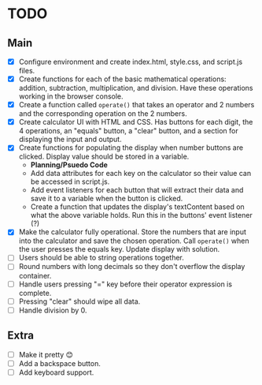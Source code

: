 # TODO

## Main

- [x] Configure environment and create index.html, style.css, and script.js files.
- [x] Create functions for each of the basic mathematical operations: addition, subtraction, multiplication, and division. Have these operations working in the browser console.
- [x] Create a function called `operate()` that takes an operator and 2 numbers and the corresponding operation on the 2 numbers.
- [x] Create calculator UI with HTML and CSS. Has buttons for each digit, the 4 operations, an "equals" button, a "clear" button, and a section for displaying the input and output.
- [x] Create functions for populating the display when number buttons are clicked. Display value should be stored in a variable.
    - **Planning/Psuedo Code**
    - Add data attributes for each key on the calculator so their value can be accessed in script.js.
    - Add event listeners for each button that will extract their data and save it to a variable when the button is clicked.
    - Create a function that updates the display's textContent based on what the above variable holds. Run this in the buttons' event listener (?)
- [x] Make the calculator fully operational. Store the numbers that are input into the calculator and save the chosen operation. Call `operate()` when the user presses the equals key. Update display with solution.
- [ ] Users should be able to string operations together.
- [ ] Round numbers with long decimals so they don't overflow the display container.
- [ ] Handle users pressing "=" key before their operator expression is complete.
- [ ] Pressing "clear" should wipe all data.
- [ ] Handle division by 0.

## Extra

- [ ] Make it pretty :blush:
- [ ] Add a backspace button.
- [ ] Add keyboard support.